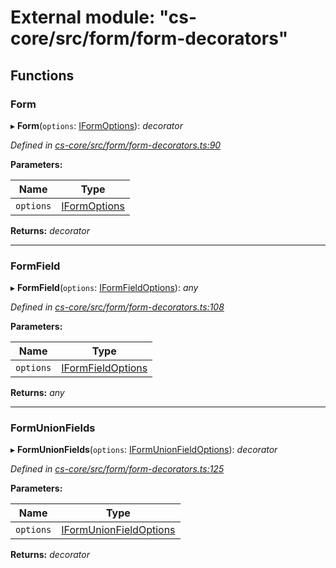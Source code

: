 # External module: "cs-core/src/form/form-decorators"

## Functions

###  Form

▸ **Form**(`options`: [IFormOptions](../interfaces/_cs_core_src_form_form_decorators_.iformoptions.md)): *decorator*

*Defined in [cs-core/src/form/form-decorators.ts:90](https://github.com/RichardHovenkamp/csnext/blob/c891e154/packages/cs-core/src/form/form-decorators.ts#L90)*

**Parameters:**

Name | Type |
------ | ------ |
`options` | [IFormOptions](../interfaces/_cs_core_src_form_form_decorators_.iformoptions.md) |

**Returns:** *decorator*

___

###  FormField

▸ **FormField**(`options`: [IFormFieldOptions](../interfaces/_cs_core_src_form_form_decorators_.iformfieldoptions.md)): *any*

*Defined in [cs-core/src/form/form-decorators.ts:108](https://github.com/RichardHovenkamp/csnext/blob/c891e154/packages/cs-core/src/form/form-decorators.ts#L108)*

**Parameters:**

Name | Type |
------ | ------ |
`options` | [IFormFieldOptions](../interfaces/_cs_core_src_form_form_decorators_.iformfieldoptions.md) |

**Returns:** *any*

___

###  FormUnionFields

▸ **FormUnionFields**(`options`: [IFormUnionFieldOptions](../interfaces/_cs_core_src_form_form_decorators_.iformunionfieldoptions.md)): *decorator*

*Defined in [cs-core/src/form/form-decorators.ts:125](https://github.com/RichardHovenkamp/csnext/blob/c891e154/packages/cs-core/src/form/form-decorators.ts#L125)*

**Parameters:**

Name | Type |
------ | ------ |
`options` | [IFormUnionFieldOptions](../interfaces/_cs_core_src_form_form_decorators_.iformunionfieldoptions.md) |

**Returns:** *decorator*
